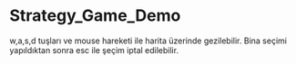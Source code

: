 # Strategy_Game_Demo
w,a,s,d tuşları ve mouse hareketi ile harita üzerinde gezilebilir.
Bina seçimi yapıldıktan sonra esc ile şeçim iptal edilebilir.
